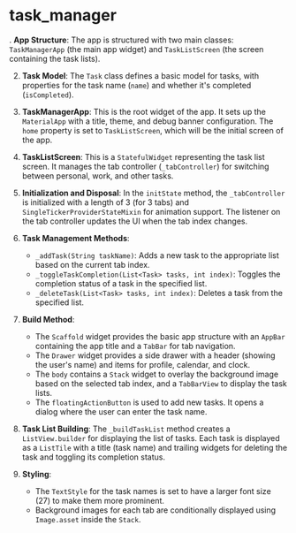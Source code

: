 # task_manager 

. **App Structure**: The app is structured with two main classes: `TaskManagerApp` (the main app widget) and `TaskListScreen` (the screen containing the task lists).

2. **Task Model**: The `Task` class defines a basic model for tasks, with properties for the task name (`name`) and whether it's completed (`isCompleted`).

3. **TaskManagerApp**: This is the root widget of the app. It sets up the `MaterialApp` with a title, theme, and debug banner configuration. The `home` property is set to `TaskListScreen`, which will be the initial screen of the app.

4. **TaskListScreen**: This is a `StatefulWidget` representing the task list screen. It manages the tab controller (`_tabController`) for switching between personal, work, and other tasks.

5. **Initialization and Disposal**: In the `initState` method, the `_tabController` is initialized with a length of 3 (for 3 tabs) and `SingleTickerProviderStateMixin` for animation support. The listener on the tab controller updates the UI when the tab index changes.

6. **Task Management Methods**: 
   - `_addTask(String taskName)`: Adds a new task to the appropriate list based on the current tab index.
   - `_toggleTaskCompletion(List<Task> tasks, int index)`: Toggles the completion status of a task in the specified list.
   - `_deleteTask(List<Task> tasks, int index)`: Deletes a task from the specified list.

7. **Build Method**: 
   - The `Scaffold` widget provides the basic app structure with an `AppBar` containing the app title and a `TabBar` for tab navigation.
   - The `Drawer` widget provides a side drawer with a header (showing the user's name) and items for profile, calendar, and clock.
   - The `body` contains a `Stack` widget to overlay the background image based on the selected tab index, and a `TabBarView` to display the task lists.
   - The `floatingActionButton` is used to add new tasks. It opens a dialog where the user can enter the task name.

8. **Task List Building**: The `_buildTaskList` method creates a `ListView.builder` for displaying the list of tasks. Each task is displayed as a `ListTile` with a title (task name) and trailing widgets for deleting the task and toggling its completion status.

9. **Styling**: 
   - The `TextStyle` for the task names is set to have a larger font size (27) to make them more prominent.
   - Background images for each tab are conditionally displayed using `Image.asset` inside the `Stack`.

